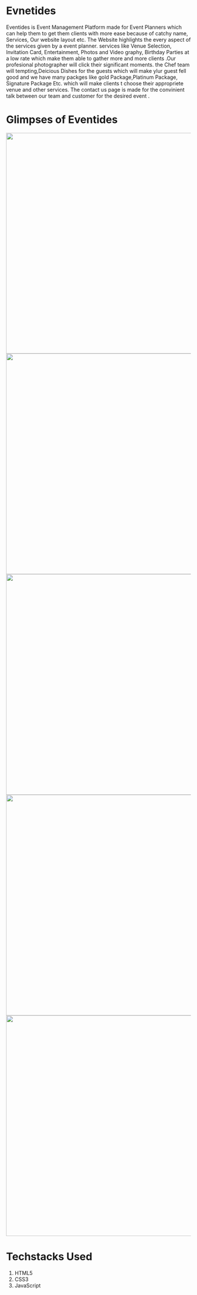 # Evnetides
Eventides is Event Management Platform made for Event Planners which can help them to get them clients with more ease because of catchy name, Services, Our website layout etc. The Website highlights the every aspect of the services given by a event planner. services like Venue Selection, Invitation Card, Entertainment, Photos and Video graphy, Birthday Parties at a low rate which make them able to gather more and more clients .Our profesional photographer will click their significant moments. the Chef team will tempting,Deicious Dishes for the guests which will make ylur guest fell good and we have many packges like gold Package,Platinum Package, Signature Package Etc. which will make clients t choose their appropriete venue and other services. The contact us page is made for the convinient talk between our team and customer for the desired event . 

# Glimpses of Eventides
<img src =  "https://user-images.githubusercontent.com/128716572/227699203-b59ade7b-3071-4a35-9c08-10c4dc2ff189.jpg" width = "1200" height = "600" >
<img src =  "https://user-images.githubusercontent.com/128716572/227699513-6bae2f6d-eb47-4d61-bc53-55d94debc3dc.jpg" width = "1200" height = "600" >
<img src =  "https://user-images.githubusercontent.com/128716572/227699527-9138833f-9542-422c-9070-8dfefc8bb11e.jpg" width = "1200" height = "600" >
<img src =  "https://user-images.githubusercontent.com/128716572/227699563-8aea565e-36a4-4608-9fb9-d06ebb567118.jpg" width = "1200" height = "600" >
<img src =  "https://user-images.githubusercontent.com/128716572/227699476-8c65ce2e-8070-40ae-90ce-00916c758292.jpg" width = "1200" height = "600" >

# Techstacks Used
1. HTML5
2. CSS3
3. JavaScript
